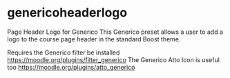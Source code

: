 # genericoheaderlogo
Page Header Logo for Generico
This Generico preset allows a user to add a logo to the course page header in the standard Boost theme.

Requires the Generico filter be installed https://moodle.org/plugins/filter_generico 
The Generico Atto Icon is useful too https://moodle.org/plugins/atto_generico


